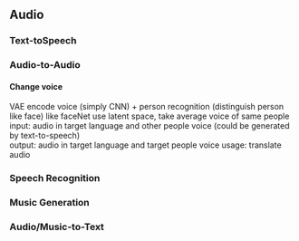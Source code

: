 ## Audio
### Text-toSpeech
### Audio-to-Audio
#### Change voice
VAE encode voice (simply CNN) + person recognition (distinguish person like face) like faceNet
use latent space, take average voice of same people
input: audio in target language and other people voice (could be generated by text-to-speech)  
output: audio in target language and target people voice
usage: translate audio
### Speech Recognition
### Music Generation
### Audio/Music-to-Text
